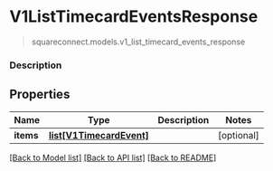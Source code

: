 # V1ListTimecardEventsResponse
> squareconnect.models.v1_list_timecard_events_response

### Description



## Properties
Name | Type | Description | Notes
------------ | ------------- | ------------- | -------------
**items** | [**list[V1TimecardEvent]**](V1TimecardEvent.md) |  | [optional] 

[[Back to Model list]](../README.md#documentation-for-models) [[Back to API list]](../README.md#documentation-for-api-endpoints) [[Back to README]](../README.md)


